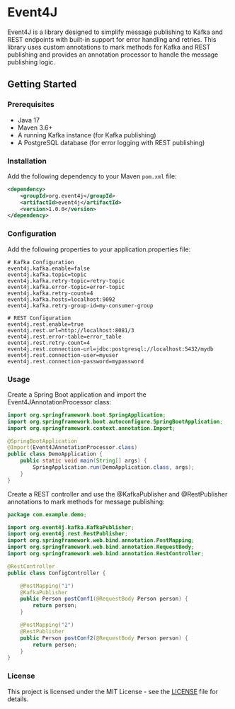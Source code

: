 # Event4J

Event4J is a library designed to simplify message publishing to Kafka and REST endpoints with built-in support for error handling and retries. This library uses custom annotations to mark methods for Kafka and REST publishing and provides an annotation processor to handle the message publishing logic.

## Getting Started

### Prerequisites

- Java 17
- Maven 3.6+
- A running Kafka instance (for Kafka publishing)
- A PostgreSQL database (for error logging with REST publishing)

### Installation

Add the following dependency to your Maven `pom.xml` file:

```xml
<dependency>
    <groupId>org.event4j</groupId>
    <artifactId>event4j</artifactId>
    <version>1.0.0</version>
</dependency>
```
### Configuration
Add the following properties to your application.properties file:
```properties
# Kafka Configuration
event4j.kafka.enable=false
event4j.kafka.topic=topic
event4j.kafka.retry-topic=retry-topic
event4j.kafka.error-topic=error-topic
event4j.kafka.retry-count=4
event4j.kafka.hosts=localhost:9092
event4j.kafka.retry-group-id=my-consumer-group

# REST Configuration
event4j.rest.enable=true
event4j.rest.url=http://localhost:8081/3
event4j.rest.error-table=error_table
event4j.rest.retry-count=4
event4j.rest.connection-url=jdbc:postgresql://localhost:5432/mydb
event4j.rest.connection-user=myuser
event4j.rest.connection-password=mypassword
```
### Usage
Create a Spring Boot application and import the Event4JAnnotationProcessor class:
```java
import org.springframework.boot.SpringApplication;
import org.springframework.boot.autoconfigure.SpringBootApplication;
import org.springframework.context.annotation.Import;

@SpringBootApplication
@Import(Event4JAnnotationProcessor.class)
public class DemoApplication {
    public static void main(String[] args) {
        SpringApplication.run(DemoApplication.class, args);
    }
}
```
Create a REST controller and use the @KafkaPublisher and @RestPublisher annotations to mark methods for message publishing:
```java
package com.example.demo;

import org.event4j.kafka.KafkaPublisher;
import org.event4j.rest.RestPublisher;
import org.springframework.web.bind.annotation.PostMapping;
import org.springframework.web.bind.annotation.RequestBody;
import org.springframework.web.bind.annotation.RestController;

@RestController
public class ConfigController {

    @PostMapping("1")
    @KafkaPublisher
    public Person postConf1(@RequestBody Person person) {
        return person;
    }

    @PostMapping("2")
    @RestPublisher
    public Person postConf2(@RequestBody Person person) {
        return person;
    }
}
```
### License
This project is licensed under the MIT License - see the [LICENSE](LICENSE) file for details.
